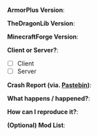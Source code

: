 **ArmorPlus Version**:

**TheDragonLib Version**:

**MinecraftForge Version**:

**Client or Server?**:
- [ ] Client
- [ ] Server

**Crash Report (via. [Pastebin](http://pastebin.com/))**:

**What happens / happened?**:

**How can I reproduce it?**:

**(Optional) Mod List**:
